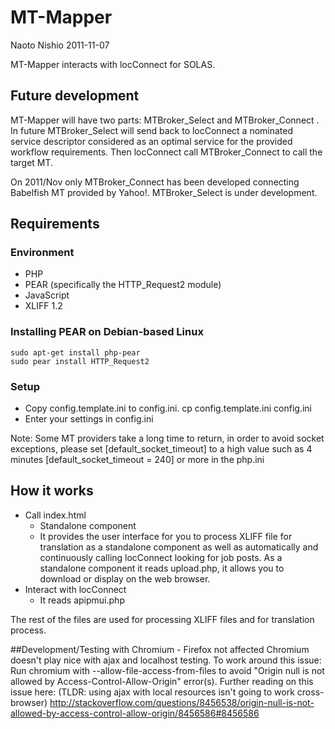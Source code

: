 # MT-Mapper

Naoto Nishio 2011-11-07

MT-Mapper interacts with locConnect for SOLAS.

## Future development
MT-Mapper will have two parts: MTBroker_Select and MTBroker_Connect . In future MTBroker_Select will send back to 
locConnect a nominated service descriptor considered as an optimal service for the provided workflow requirements. 
Then locConnect call MTBroker_Connect to call the target MT. 

On 2011/Nov only MTBroker_Connect has been developed connecting Babelfish MT provided by Yahoo!. MTBroker_Select is under development. 

## Requirements 

### Environment
* PHP
* PEAR (specifically the HTTP_Request2 module)
* JavaScript
* XLIFF 1.2

### Installing PEAR on Debian-based Linux
    sudo apt-get install php-pear
    sudo pear install HTTP_Request2

### Setup

* Copy config.template.ini to config.ini.
    cp config.template.ini config.ini
* Enter your settings in config.ini

Note: Some MT providers take a long time to return, in order to avoid socket exceptions, please set [default_socket_timeout] to a high value such as 4 minutes [default_socket_timeout = 240] or more in the php.ini

## How it works
* Call index.html
  * Standalone component
  * It provides the user interface for you to process XLIFF file for 
    translation as a standalone component as well as automatically 
    and continuously calling locConnect looking for job posts.
    As a standalone component it reads upload.php, it allows you to 
    download or display on the web browser.
* Interact with locConnect
  * It reads apipmui.php

The rest of the files are used for processing XLIFF files and for translation process.

##Development/Testing with Chromium - Firefox not affected
Chromium doesn't play nice with ajax and localhost testing.
To work around this issue: Run chromium with --allow-file-access-from-files to avoid "Origin null is not allowed by Access-Control-Allow-Origin" error(s).
Further reading on this issue here: (TLDR: using ajax with local resources isn't going to work cross-browser)
http://stackoverflow.com/questions/8456538/origin-null-is-not-allowed-by-access-control-allow-origin/8456586#8456586

